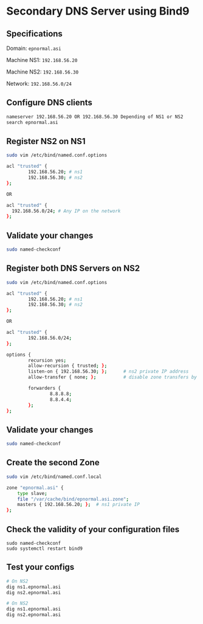 # Secondary DNS Server using Bind9

## Specifications

Domain: `epnormal.asi`

Machine NS1: `192.168.56.20`

Machine NS2: `192.168.56.30`

Network: `192.168.56.0/24`

## Configure DNS clients
```sh
nameserver 192.168.56.20 OR 192.168.56.30 Depending of NS1 or NS2
search epnormal.asi
```

## Register NS2 on NS1
```sh
sudo vim /etc/bind/named.conf.options

acl "trusted" {
        192.168.56.20; # ns1
        192.168.56.30; # ns2
};

OR

acl "trusted" {
  192.168.56.0/24; # Any IP on the network
};

```

## Validate your changes
```sh
sudo named-checkconf
```

## Register both DNS Servers on NS2
```sh
sudo vim /etc/bind/named.conf.options

acl "trusted" {
        192.168.56.20; # ns1
        192.168.56.30; # ns2
};

OR

acl "trusted" {
        192.168.56.0/24;
};

options {
        recursion yes;
        allow-recursion { trusted; };
        listen-on { 192.168.56.30; };      # ns2 private IP address
        allow-transfer { none; };          # disable zone transfers by default

        forwarders {
                8.8.8.8;
                8.8.4.4;
        };
};
```

## Validate your changes
```sh
sudo named-checkconf
```

## Create the second Zone
```sh
sudo vim /etc/bind/named.conf.local

zone "epnormal.asi" {
    type slave;
    file "/var/cache/bind/epnormal.asi.zone";
    masters { 192.168.56.20; };  # ns1 private IP
};
```

## Check the validity of your configuration files
```
sudo named-checkconf
sudo systemctl restart bind9
```

## Test your configs
```sh
# On NS2
dig ns1.epnormal.asi
dig ns2.epnormal.asi

# On NS2
dig ns1.epnormal.asi
dig ns2.epnormal.asi
```
